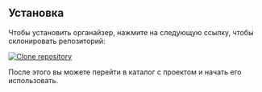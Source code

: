 ## Установка

Чтобы установить органайзер, нажмите на следующую ссылку, чтобы склонировать репозиторий:

[![Clone repository](https://img.shields.io/badge/Clone%20repository-Open%20in%20GitHub-blue)](https://github.com/Pro100Sergosha/Collaborate.git)

После этого вы можете перейти в каталог с проектом и начать его использовать.
